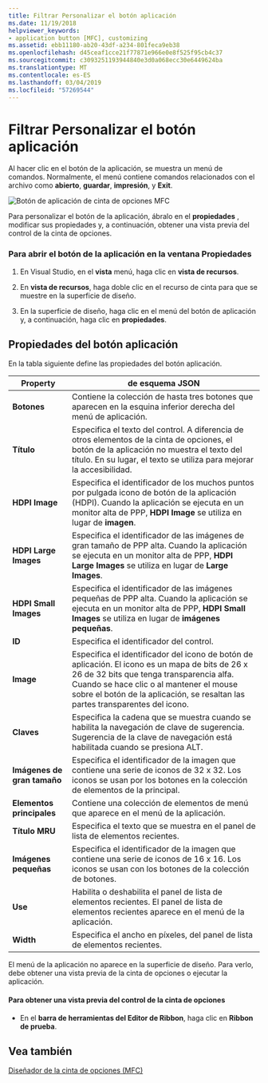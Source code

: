 ```yaml
---
title: Filtrar Personalizar el botón aplicación
ms.date: 11/19/2018
helpviewer_keywords:
- application button [MFC], customizing
ms.assetid: ebb11180-ab20-43df-a234-801feca9eb38
ms.openlocfilehash: d45ceaf1cce21f77871e966e0e8f525f95cb4c37
ms.sourcegitcommit: c3093251193944840e3d0a068ecc30e6449624ba
ms.translationtype: MT
ms.contentlocale: es-ES
ms.lasthandoff: 03/04/2019
ms.locfileid: "57269544"
---
```

# <a name="how-to-customize-the-application-button"></a>Filtrar Personalizar el botón aplicación

Al hacer clic en el botón de la aplicación, se muestra un menú de comandos. Normalmente, el menú contiene comandos relacionados con el archivo como **abierto**, **guardar**, **impresión**, y **Exit**.

![Botón de aplicación de cinta de opciones MFC](../mfc/media/application_button.png "botón de aplicación de cinta de opciones MFC")

Para personalizar el botón de la aplicación, ábralo en el **propiedades** , modificar sus propiedades y, a continuación, obtener una vista previa del control de la cinta de opciones.

### <a name="to-open-the-application-button-in-the-properties-window"></a>Para abrir el botón de la aplicación en la ventana Propiedades

1. En Visual Studio, en el **vista** menú, haga clic en **vista de recursos**.

1. En **vista de recursos**, haga doble clic en el recurso de cinta para que se muestre en la superficie de diseño.

1. En la superficie de diseño, haga clic en el menú del botón de aplicación y, a continuación, haga clic en **propiedades**.

## <a name="application-button-properties"></a>Propiedades del botón aplicación

En la tabla siguiente define las propiedades del botón aplicación.

|Property|de esquema JSON|
|--------------|----------------|
|**Botones**|Contiene la colección de hasta tres botones que aparecen en la esquina inferior derecha del menú de aplicación.|
|**Título**|Especifica el texto del control. A diferencia de otros elementos de la cinta de opciones, el botón de la aplicación no muestra el texto del título. En su lugar, el texto se utiliza para mejorar la accesibilidad.|
|**HDPI Image**|Especifica el identificador de los muchos puntos por pulgada icono de botón de la aplicación (HDPI). Cuando la aplicación se ejecuta en un monitor alta de PPP, **HDPI Image** se utiliza en lugar de **imagen**.|
|**HDPI Large Images**|Especifica el identificador de las imágenes de gran tamaño de PPP alta. Cuando la aplicación se ejecuta en un monitor alta de PPP, **HDPI Large Images** se utiliza en lugar de **Large Images**.|
|**HDPI Small Images**|Especifica el identificador de las imágenes pequeñas de PPP alta. Cuando la aplicación se ejecuta en un monitor alta de PPP, **HDPI Small Images** se utiliza en lugar de **imágenes pequeñas**.|
|**ID**|Especifica el identificador del control.|
|**Image**|Especifica el identificador del icono de botón de aplicación. El icono es un mapa de bits de 26 x 26 de 32 bits que tenga transparencia alfa. Cuando se hace clic o al mantener el mouse sobre el botón de la aplicación, se resaltan las partes transparentes del icono.|
|**Claves**|Especifica la cadena que se muestra cuando se habilita la navegación de clave de sugerencia. Sugerencia de la clave de navegación está habilitada cuando se presiona ALT.|
|**Imágenes de gran tamaño**|Especifica el identificador de la imagen que contiene una serie de iconos de 32 x 32. Los iconos se usan por los botones en la colección de elementos de la principal.|
|**Elementos principales**|Contiene una colección de elementos de menú que aparece en el menú de la aplicación.|
|**Título MRU**|Especifica el texto que se muestra en el panel de lista de elementos recientes.|
|**Imágenes pequeñas**|Especifica el identificador de la imagen que contiene una serie de iconos de 16 x 16. Los iconos se usan con los botones de la colección de botones.|
|**Use**|Habilita o deshabilita el panel de lista de elementos recientes. El panel de lista de elementos recientes aparece en el menú de la aplicación.|
|**Width**|Especifica el ancho en píxeles, del panel de lista de elementos recientes.|

El menú de la aplicación no aparece en la superficie de diseño. Para verlo, debe obtener una vista previa de la cinta de opciones o ejecutar la aplicación.

#### <a name="to-preview-the-ribbon-control"></a>Para obtener una vista previa del control de la cinta de opciones

- En el **barra de herramientas del Editor de Ribbon**, haga clic en **Ribbon de prueba**.

## <a name="see-also"></a>Vea también

[Diseñador de la cinta de opciones (MFC)](../mfc/ribbon-designer-mfc.md)

